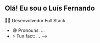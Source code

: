 ## Olá! Eu sou o Luís Fernando

👨‍💻 Desenvolvedor Full Stack

- 😄 Pronouns: ...
- ⚡ Fun fact: ...
-->
